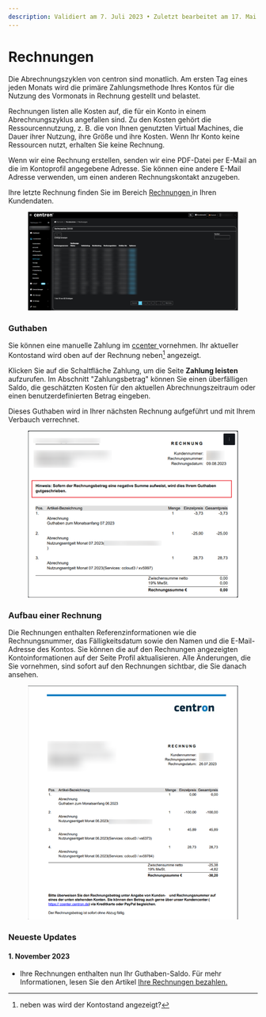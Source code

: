 ```yaml
---
description: Validiert am 7. Juli 2023 • Zuletzt bearbeitet am 17. Mai 2024
---
```


# Rechnungen

Die Abrechnungszyklen von centron sind monatlich. Am ersten Tag eines jeden Monats wird die primäre Zahlungsmethode Ihres Kontos für die Nutzung des Vormonats in Rechnung gestellt und belastet.

Rechnungen listen alle Kosten auf, die für ein Konto in einem Abrechnungszyklus angefallen sind. Zu den Kosten gehört die Ressourcennutzung, z. B. die von Ihnen genutzten Virtual Machines, die Dauer ihrer Nutzung, ihre Größe und ihre Kosten. Wenn Ihr Konto keine Ressourcen nutzt, erhalten Sie keine Rechnung.

Wenn wir eine Rechnung erstellen, senden wir eine PDF-Datei per E-Mail an die im Kontoprofil angegebene Adresse. Sie können eine andere E-Mail Adresse verwenden, um einen anderen Rechnungskontakt anzugeben.

Ihre letzte Rechnung finden Sie im Bereich [Rechnungen ](https://ccenter.internet1.de/invoices/list)in Ihren Kundendaten.

<figure><img src="../.gitbook/assets/image (4).png" alt=""><figcaption></figcaption></figure>

### Guthaben

Sie können eine manuelle Zahlung im [ccenter ](https://ccenter.internet1.de/login)vornehmen. Ihr aktueller Kontostand wird oben auf der Rechnung neben[^1] angezeigt.&#x20;

Klicken Sie auf die Schaltfläche Zahlung, um die Seite **Zahlung leisten** aufzurufen. Im Abschnitt "Zahlungsbetrag" können Sie einen überfälligen Saldo, die geschätzten Kosten für den aktuellen Abrechnungszeitraum oder einen benutzerdefinierten Betrag eingeben.

Dieses Guthaben wird in Ihrer nächsten Rechnung aufgeführt und mit Ihrem Verbauch verrechnet.

<figure><img src="../.gitbook/assets/image (5).png" alt=""><figcaption></figcaption></figure>

### Aufbau einer Rechnung

Die Rechnungen enthalten Referenzinformationen wie die Rechnungsnummer, das Fälligkeitsdatum sowie den Namen und die E-Mail-Adresse des Kontos. Sie können die auf den Rechnungen angezeigten Kontoinformationen auf der Seite Profil aktualisieren. Alle Änderungen, die Sie vornehmen, sind sofort auf den Rechnungen sichtbar, die Sie danach ansehen.

<figure><img src="../.gitbook/assets/image (6).png" alt=""><figcaption></figcaption></figure>

### Neueste Updates <a href="#latest-updates" id="latest-updates"></a>

#### 1. November 2023 <a href="#id-1-october-2023" id="id-1-october-2023"></a>

* Ihre Rechnungen enthalten nun Ihr Guthaben-Saldo. Für mehr Informationen, lesen Sie den Artikel [Ihre Rechnungen bezahlen.](ihre-rechnung-bezahlen.md)

[^1]: neben was wird der Kontostand angezeigt?
